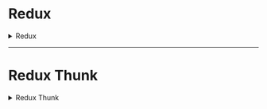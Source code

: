# Redux

<details>
    <summary>Redux</summary>

<details>
  <summary>If State Management Tool (such as <code>Redux</code>) is not used. (Click) </summary>

### A Single State
<p align="center">
    <img src="./images/SingleState-StateManagement.jpg" alt=" A Single State" width="460">
</p>

 * ### Props Drilling
    <p align="center">
        <img src="./images/PropsDrilling.png" alt="Props Drilling" width="460">
    </p>

### Components Managing Their Own State
<p align="center">
    <img src="./images/ComponentsManagingTheirOwnState.png" alt="Props Drilling" width="460">
</p>

</details>

## The Redux Store
<p align="center">
    <img src="./images/redux-store.jpg" alt="The Redux Store" width="420"/>
</p>

Redux is a global state (`Store`) with ***strict rules*** (these rules enforced by something called `Actions` and processed by `Reducers` and update the `Store`)

Example Redux Store:
```json
{
    currentUser: {
        isLoggedIn,
        username,
        name,
        age,
        bio
    }
    users: { ... },
    products: [ ... ],
    articles: [ ... ]
    ...
}
```

## Redux Actions
Redux Actions - are json objects consisting of two things, `type` (naming the action), and `payload` (additional data)

Example of Redux Actions: 
1. type: `USER_DATA_LOADED` with payload: the actual user data fetched from server
2. type: `ITEM_ADDED_TO_CART` with payload: the id of the item that users added to their shopping cart

## Redux Reducers
Redux's way of specifying what should happen to our `Redux Store` (central state), when a given **action** occurs.

<p align="center">
    <img src="./images/ReduxReducer.png" alt="Redux Reducers" width="420"/>
</p>

## Unidirectional Data Flow

<p>
    <img src="./images/UnidirectionalFlow.jpg" alt="Unidirectional Data Flow" />
</p>

> <h3>Components can only interact with the state by triggering Redux actions</h3>

</details>

---

# Redux Thunk

<details>
    <summary>Redux Thunk</summary>

> Even with Redux in place the components still have to contain the logic for doing all the asynchronous operations, such as fetching or updating server data. These sorts of operations are called <b><code>side effects</code></b>

### Redux Thunk Work Flow
<p align="center">
    <img src="./images/reduxThunkWorkFlow.png" alt="Redux Thunk Work Flow" />
</p>

<p align="center">
    <img src="./images/reduxthunkflow.png" alt="Redux Thunk Flow" />
</p>

```js
        // instead of passing action to dispatch for example:
            dispatch({ type, action });

        // with redux thunk you can pass a asynchronous function
            dispatch(async () => {
                ...
                dispatch(loadUserSuccess(user));    // dispatches action
                dispatch(loadVideos());             // dispatches action
                dispatch(async () => { ... });      // dispatches thunk
            });
```

<p align="center">
    <img src="./images/seperation_of_concern_sop.png" alt="Seperation of Concern" />
</p>

</details>
